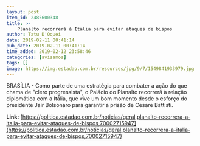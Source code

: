 ```yaml
---
layout: post
item_id: 2485600348
title: >-
    Planalto recorrerá à Itália para evitar ataques de bispos
author: Tatu D'Oquei
date: 2019-02-11 00:41:14
pub_date: 2019-02-11 00:41:14
time_added: 2019-02-12 23:58:46
categories: [avisamos]
tags: []
image: https://img.estadao.com.br/resources/jpg/9/7/1549841933979.jpg
---
```


BRASÍLIA - Como parte de uma estratégia para combater a ação do que chama de "clero progressista", o Palácio do Planalto recorrerá à relação diplomática com a Itália, que vive um bom momento desde o esforço do presidente Jair Bolsonaro para garantir a prisão de Cesare Battisti.

**Link:** [https://politica.estadao.com.br/noticias/geral,planalto-recorrera-a-italia-para-evitar-ataques-de-bispos,70002715947](https://politica.estadao.com.br/noticias/geral,planalto-recorrera-a-italia-para-evitar-ataques-de-bispos,70002715947)

